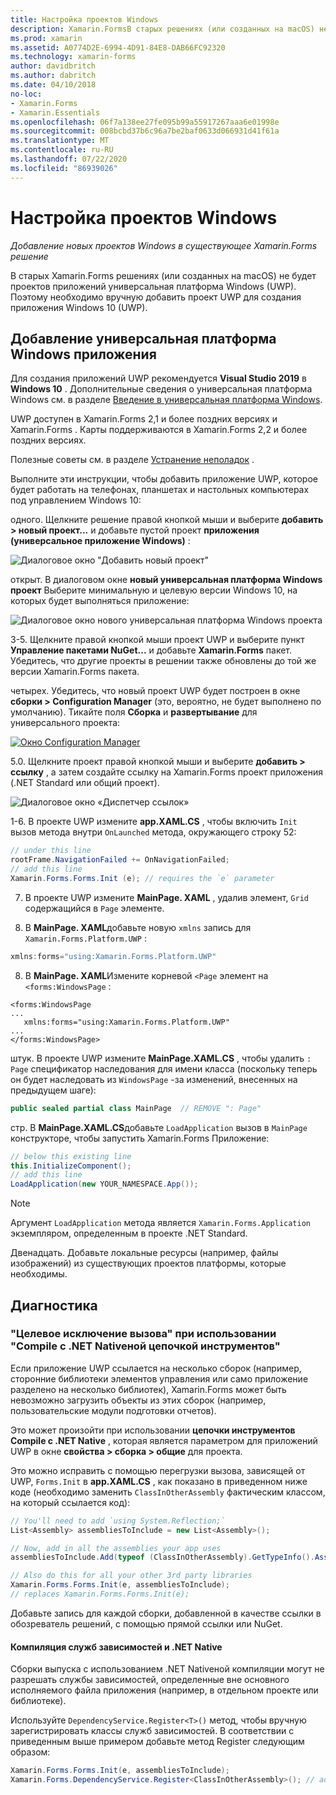 ```yaml
---
title: Настройка проектов Windows
description: Xamarin.FormsВ старых решениях (или созданных на macOS) не будет универсальная платформа Windows проектов, поэтому в этой статье объясняется, как добавить новый проект UWP в существующее Xamarin.Forms решение.
ms.prod: xamarin
ms.assetid: A0774D2E-6994-4D91-84E8-DAB66FC92320
ms.technology: xamarin-forms
author: davidbritch
ms.author: dabritch
ms.date: 04/10/2018
no-loc:
- Xamarin.Forms
- Xamarin.Essentials
ms.openlocfilehash: 06f7a138ee27fe095b99a55917267aaa6e01998e
ms.sourcegitcommit: 008bcbd37b6c96a7be2baf0633d066931d41f61a
ms.translationtype: MT
ms.contentlocale: ru-RU
ms.lasthandoff: 07/22/2020
ms.locfileid: "86939026"
---
```

# <a name="setup-windows-projects"></a>Настройка проектов Windows

_Добавление новых проектов Windows в существующее Xamarin.Forms решение_

В старых Xamarin.Forms решениях (или созданных на macOS) не будет проектов приложений универсальная платформа Windows (UWP). Поэтому необходимо вручную добавить проект UWP для создания приложения Windows 10 (UWP).

## <a name="add-a-universal-windows-platform-app"></a>Добавление универсальная платформа Windows приложения

Для создания приложений UWP рекомендуется **Visual Studio 2019** в **Windows 10** . Дополнительные сведения о универсальная платформа Windows см. в разделе [Введение в универсальная платформа Windows](/windows/uwp/get-started/universal-application-platform-guide/).

UWP доступен в Xamarin.Forms 2,1 и более поздних версиях и Xamarin.Forms . Карты поддерживаются в Xamarin.Forms 2,2 и более поздних версиях.

Полезные советы см. в разделе <a href="#troubleshooting">Устранение неполадок</a> .

Выполните эти инструкции, чтобы добавить приложение UWP, которое будет работать на телефонах, планшетах и настольных компьютерах под управлением Windows 10:

 одного. Щелкните решение правой кнопкой мыши и выберите **добавить > новый проект...** и добавьте пустой проект **приложения (универсальное приложение Windows)** :

  ![Диалоговое окно "Добавить новый проект"](universal-images/add-wu.png)

 открыт. В диалоговом окне **новый универсальная платформа Windows проект** Выберите минимальную и целевую версии Windows 10, на которых будет выполняться приложение:

  ![Диалоговое окно нового универсальная платформа Windows проекта](universal-images/target-version.png)

 3-5. Щелкните правой кнопкой мыши проект UWP и выберите пункт **Управление пакетами NuGet...** и добавьте **Xamarin.Forms** пакет. Убедитесь, что другие проекты в решении также обновлены до той же версии Xamarin.Forms пакета.

 четырех. Убедитесь, что новый проект UWP будет построен в окне **сборки > Configuration Manager** (это, вероятно, не будет выполнено по умолчанию). Тикайте поля **Сборка** и **развертывание** для универсального проекта:

  [![Окно Configuration Manager](universal-images/configuration-sml.png)](universal-images/configuration.png#lightbox "Окно Configuration Manager")

 5.0. Щелкните проект правой кнопкой мыши и выберите **добавить > ссылку** , а затем создайте ссылку на Xamarin.Forms проект приложения (.NET Standard или общий проект).

  ![Диалоговое окно «Диспетчер ссылок»](universal-images/addref-sml.png)

 1-6. В проекте UWP измените **app.XAML.CS** , чтобы включить `Init` вызов метода внутри `OnLaunched` метода, окружающего строку 52:

```csharp
// under this line
rootFrame.NavigationFailed += OnNavigationFailed;
// add this line
Xamarin.Forms.Forms.Init (e); // requires the `e` parameter
```

 7. В проекте UWP измените **MainPage. XAML** , удалив элемент, `Grid` содержащийся в `Page` элементе.

 8. В **MainPage. XAML**добавьте новую `xmlns` запись для `Xamarin.Forms.Platform.UWP` :

```csharp
xmlns:forms="using:Xamarin.Forms.Platform.UWP"
```

 8. В **MainPage. XAML**Измените корневой `<Page` элемент на `<forms:WindowsPage` :

```xaml
<forms:WindowsPage
...
   xmlns:forms="using:Xamarin.Forms.Platform.UWP"
...
</forms:WindowsPage>
```

 штук. В проекте UWP измените **MainPage.XAML.CS** , чтобы удалить `: Page` спецификатор наследования для имени класса (поскольку теперь он будет наследовать из `WindowsPage` -за изменений, внесенных на предыдущем шаге):

```csharp
public sealed partial class MainPage  // REMOVE ": Page"
```

 стр. В **MainPage.XAML.CS**добавьте `LoadApplication` вызов в `MainPage` конструкторе, чтобы запустить Xamarin.Forms Приложение:

```csharp
// below this existing line
this.InitializeComponent();
// add this line
LoadApplication(new YOUR_NAMESPACE.App());
```

> [!NOTE]
> Аргумент `LoadApplication` метода является `Xamarin.Forms.Application` экземпляром, определенным в проекте .NET Standard.

<!--
11 . Double-click **Package.appxmanifest** to set these capabilities
  that are often required:

  Capabilities set:

  * Internet (Client)
  * Location
-->

Двенадцать. Добавьте локальные ресурсы (например, файлы изображений) из существующих проектов платформы, которые необходимы.

## <a name="troubleshooting"></a>Диагностика

### <a name="target-invocation-exception-when-using-compile-with-net-native-tool-chain"></a>"Целевое исключение вызова" при использовании "Compile с .NET Nativeной цепочкой инструментов"

Если приложение UWP ссылается на несколько сборок (например, сторонние библиотеки элементов управления или само приложение разделено на несколько библиотек), Xamarin.Forms может быть невозможно загрузить объекты из этих сборок (например, пользовательские модули подготовки отчетов).

Это может произойти при использовании **цепочки инструментов Compile с .NET Native** , которая является параметром для приложений UWP в окне **свойства > сборка > общие** для проекта.

Это можно исправить с помощью перегрузки вызова, зависящей от UWP, `Forms.Init` в **app.XAML.CS** , как показано в приведенном ниже коде (необходимо заменить `ClassInOtherAssembly` фактическим классом, на который ссылается код):

```csharp
// You'll need to add `using System.Reflection;`
List<Assembly> assembliesToInclude = new List<Assembly>();

// Now, add in all the assemblies your app uses
assembliesToInclude.Add(typeof (ClassInOtherAssembly).GetTypeInfo().Assembly);

// Also do this for all your other 3rd party libraries
Xamarin.Forms.Forms.Init(e, assembliesToInclude);
// replaces Xamarin.Forms.Forms.Init(e);
```

Добавьте запись для каждой сборки, добавленной в качестве ссылки в обозреватель решений, с помощью прямой ссылки или NuGet.

#### <a name="dependency-services-and-net-native-compilation"></a>Компиляция служб зависимостей и .NET Native

Сборки выпуска с использованием .NET Nativeной компиляции могут не разрешать службы зависимостей, определенные вне основного исполняемого файла приложения (например, в отдельном проекте или библиотеке).

Используйте `DependencyService.Register<T>()` метод, чтобы вручную зарегистрировать классы служб зависимостей. В соответствии с приведенным выше примером добавьте метод Register следующим образом:

```csharp
Xamarin.Forms.Forms.Init(e, assembliesToInclude);
Xamarin.Forms.DependencyService.Register<ClassInOtherAssembly>(); // add this
```
